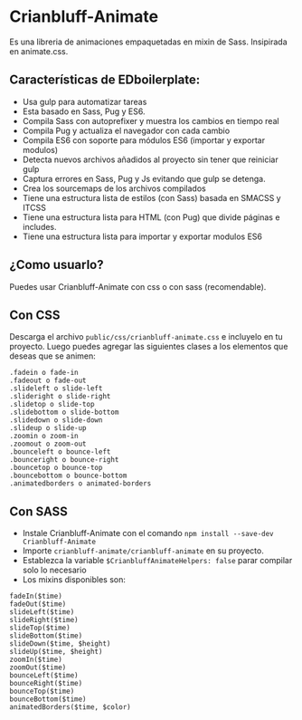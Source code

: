 # Crianbluff-Animate

Es una libreria de animaciones empaquetadas en mixin de Sass. Insipirada en animate.css.
## Características de EDboilerplate:

* Usa gulp para automatizar tareas
* Esta basado en Sass, Pug y ES6.
* Compila Sass con autoprefixer y muestra los cambios en tiempo real
* Compila Pug y actualiza el navegador con cada cambio
* Compila ES6 con soporte para módulos ES6 (importar y exportar modulos)
* Detecta nuevos archivos añadidos al proyecto sin tener que reiniciar gulp
* Captura errores en Sass, Pug y Js evitando que gulp se detenga.
* Crea los sourcemaps de los archivos compilados
* Tiene una estructura lista de estilos (con Sass) basada en SMACSS y ITCSS
* Tiene una estructura lista para HTML (con Pug) que divide páginas e includes.
* Tiene una estructura lista para importar y exportar modulos ES6

## ¿Como usuarlo?

Puedes usar Crianbluff-Animate con css o con sass (recomendable).

## Con CSS
Descarga el archivo `public/css/crianbluff-animate.css` e incluyelo en tu proyecto.
Luego puedes agregar las siguientes clases a los elementos que deseas que se animen:
```language-css
.fadein o fade-in
.fadeout o fade-out
.slideleft o slide-left
.slideright o slide-right
.slidetop o slide-top
.slidebottom o slide-bottom
.slidedown o slide-down
.slideup o slide-up
.zoomin o zoom-in
.zoomout o zoom-out
.bounceleft o bounce-left
.bounceright o bounce-right
.bouncetop o bounce-top
.bouncebottom o bounce-bottom
.animatedborders o animated-borders
```

## Con SASS
* Instale Crianbluff-Animate con el comando `npm install --save-dev Crianbluff-Animate`
* Importe `crianbluff-animate/crianbluff-animate` en su proyecto.
* Establezca la variable `$CrianbluffAnimateHelpers: false` parar compilar solo lo necesario
* Los mixins disponibles son:
```language-scss
fadeIn($time)
fadeOut($time)
slideLeft($time)
slideRight($time)
slideTop($time)
slideBottom($time)
slideDown($time, $height)
slideUp($time, $height)
zoomIn($time)
zoomOut($time)
bounceLeft($time)
bounceRight($time)
bounceTop($time)
bounceBottom($time)
animatedBorders($time, $color)
```